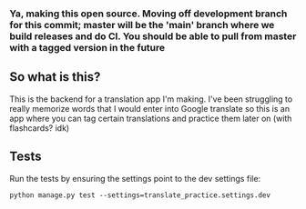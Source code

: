 ### Ya, making this open source. Moving off development branch for this commit; master will be the 'main' branch where we build releases and do CI. You should be able to pull from master with a tagged version in the future

## So what is this?
This is the backend for a translation app I'm making. I've been struggling to really memorize words that I would enter into Google translate so this is an app where you can tag certain translations and practice them later on (with flashcards? idk)

## Tests
Run the tests by ensuring the settings point to the dev settings file:
```
python manage.py test --settings=translate_practice.settings.dev
```
